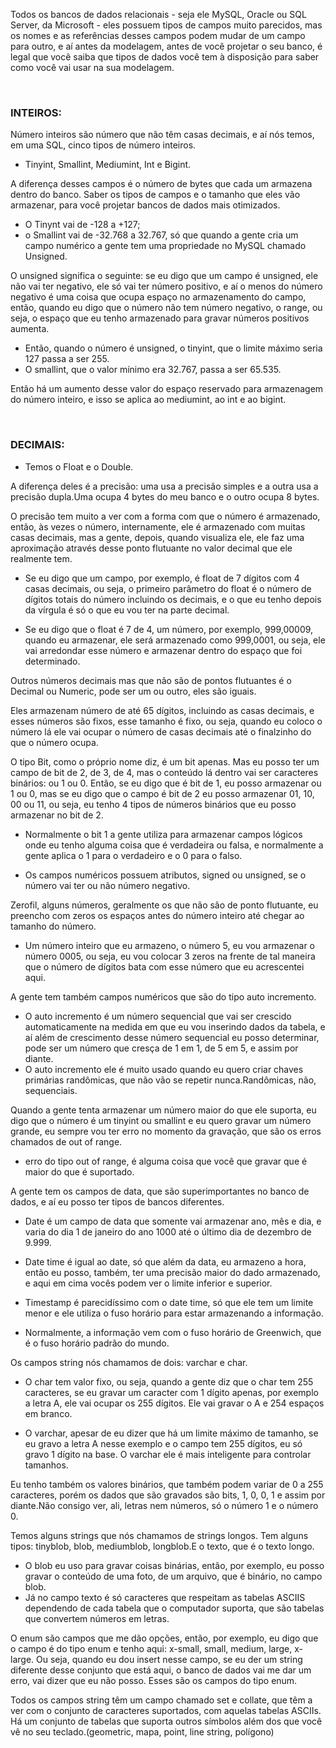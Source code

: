 Todos os bancos de dados relacionais - seja ele MySQL, Oracle ou SQL Server, da Microsoft - eles possuem tipos de campos muito parecidos, mas os nomes e as referências desses campos podem mudar de um campo para outro, e aí antes da modelagem, antes de você projetar o seu banco, é legal que você saiba que tipos de dados você tem à disposição para saber como você vai usar na sua modelagem.

<br>

### INTEIROS:
Número inteiros são número que não têm casas decimais, e aí nós temos, em uma SQL, cinco tipos de número inteiros.
- Tinyint, Smallint, Mediumint, Int e Bigint.

A diferença desses campos é o número de bytes que cada um armazena dentro do banco.
Saber os tipos de campos e o tamanho que eles vão armazenar, para você projetar bancos de dados mais otimizados.

- O Tinynt vai de -128 a +127; 
- o Smallint vai de -32.768 a 32.767, só que quando a gente cria um campo numérico a gente tem uma propriedade no MySQL chamado Unsigned.

 O unsigned significa o seguinte: se eu digo que um campo é unsigned, ele não vai ter negativo, ele só vai ter número positivo, e aí o menos do número negativo é uma coisa que ocupa espaço no armazenamento do campo, então, quando eu digo que o número não tem número negativo, o range, ou seja, o espaço que eu tenho armazenado para gravar números positivos aumenta.

- Então, quando o número é unsigned, o tinyint, que o limite máximo seria 127 passa a ser 255.
- O smallint, que o valor mínimo era 32.767, passa a ser 65.535.

Então há um aumento desse valor do espaço reservado para armazenagem do número inteiro, e isso se aplica ao mediumint, ao int e ao bigint.

<br>

### DECIMAIS:
- Temos o Float e o Double.

A diferença deles é a precisão: uma usa a precisão simples e a outra usa a precisão dupla.Uma ocupa 4 bytes do meu banco e o outro ocupa 8 bytes.


O precisão tem muito a ver com a forma com que o número é armazenado, então, às vezes o número, internamente, ele é armazenado com muitas casas decimais, mas a gente, depois, quando visualiza ele, ele faz uma aproximação através desse ponto flutuante no valor decimal que ele realmente tem.

- Se eu digo que um campo, por exemplo, é float de 7 dígitos com 4 casas decimais, ou seja, o primeiro parâmetro do float é o número de dígitos totais do número incluindo os decimais, e o que eu tenho depois da vírgula é só o que eu vou ter na parte decimal.

- Se eu digo que o float é 7 de 4, um número, por exemplo, 999,00009, quando eu armazenar, ele será armazenado como 999,0001, ou seja, ele vai arredondar esse número e armazenar dentro do espaço que foi determinado.

Outros números decimais mas que não são de pontos flutuantes é o Decimal ou Numeric, pode ser um ou outro, eles são iguais.

Eles armazenam número de até 65 dígitos, incluindo as casas decimais, e esses números são fixos, esse tamanho é fixo, ou seja, quando eu coloco o número lá ele vai ocupar o número de casas decimais até o finalzinho do que o número ocupa.

O tipo Bit, como o próprio nome diz, é um bit apenas.
Mas eu posso ter um campo de bit de 2, de 3, de 4, mas o conteúdo lá dentro vai ser caracteres binários: ou 1 ou 0. Então, se eu digo que é bit de 1, eu posso armazenar ou 1 ou 0, mas se eu digo que o campo é bit de 2 eu posso armazenar 01, 10, 00 ou 11, ou seja, eu tenho 4 tipos de números binários que eu posso armazenar no bit de 2.
- Normalmente o bit 1 a gente utiliza para armazenar campos lógicos onde eu tenho alguma coisa que é verdadeira ou falsa, e normalmente a gente aplica o 1 para o verdadeiro e o 0 para o falso.

- Os campos numéricos possuem atributos, signed ou unsigned, se o número vai ter ou não número negativo.

Zerofil, alguns números, geralmente os que não são de ponto flutuante, eu preencho com zeros os espaços antes do número inteiro até chegar ao tamanho do número.

- Um número inteiro que eu armazeno, o número 5, eu vou armazenar o número 0005, ou seja, eu vou colocar 3 zeros na frente de tal maneira que o número de dígitos bata com esse número que eu acrescentei aqui.

A gente tem também campos numéricos que são do tipo auto incremento.

- O auto incremento é um número sequencial que vai ser crescido automaticamente na medida em que eu vou inserindo dados da tabela, e aí além de crescimento desse número sequencial eu posso determinar, pode ser um número que cresça de 1 em 1, de 5 em 5, e assim por diante.
- O auto incremento ele é muito usado quando eu quero criar chaves primárias randômicas, que não vão se repetir nunca.Randômicas, não, sequenciais.

Quando a gente tenta armazenar um número maior do que ele suporta, eu digo que o número é um tinyint ou smallint e eu quero gravar um número grande, eu sempre vou ter erro no momento da gravação, que são os erros chamados de out of range.

 - erro do tipo out of range, é alguma coisa que você que gravar que é maior do que é suportado.

A gente tem os campos de data, que são superimportantes no banco de dados, e aí eu posso ter tipos de bancos diferentes.

- Date é um campo de data que somente vai armazenar ano, mês e dia, e varia do dia 1 de janeiro do ano 1000 até o último dia de dezembro de 9.999.

- Date time é igual ao date, só que além da data, eu armazeno a hora, então eu posso, também, ter uma precisão maior do dado armazenado, e aqui em cima vocês podem ver o limite inferior e superior.

- Timestamp é parecidíssimo com o date time, só que ele tem um limite menor e ele utiliza o fuso horário para estar armazenando a informação.
- Normalmente, a informação vem com o fuso horário de Greenwich, que é o fuso horário padrão do mundo.

Os campos string nós chamamos de dois: varchar e char.

- O char tem valor fixo, ou seja, quando a gente diz que o char tem 255 caracteres, se eu gravar um caracter com 1 dígito apenas, por exemplo a letra A, ele vai ocupar os 255 dígitos. Ele vai gravar o A e 254 espaços em branco.

- O varchar, apesar de eu dizer que há um limite máximo de tamanho, se eu gravo a letra A nesse exemplo e o campo tem 255 dígitos, eu só gravo 1 dígito na base. O varchar ele é mais inteligente para controlar tamanhos.

Eu tenho também os valores binários, que também podem variar de 0 a 255 caracteres, porém os dados que são gravados são bits, 1, 0, 0, 1 e assim por diante.Não consigo ver, ali, letras nem números, só o número 1 e o número 0.

Temos alguns strings que nós chamamos de strings longos.
Tem alguns tipos: tinyblob, blob, mediumblob, longblob.E o texto, que é o texto longo.

- O blob eu uso para gravar coisas binárias, então, por exemplo, eu posso gravar o conteúdo de uma foto, de um arquivo, que é binário, no campo blob.
- Já no campo texto é só caracteres que respeitam as tabelas ASCIIS dependendo de cada tabela que o computador suporta, que são tabelas que convertem números em letras.

O enum são campos que me dão opções, então, por exemplo, eu digo que o campo é do tipo enum e tenho aqui: x-small, small, medium, large, x-large.
Ou seja, quando eu dou insert nesse campo, se eu der um string diferente desse conjunto que está aqui, o banco de dados vai me dar um erro, vai dizer que eu não posso.
Esses são os campos do tipo enum.

Todos os campos string têm um campo chamado set e collate, que têm a ver com o conjunto de caracteres suportados, com aquelas tabelas ASCIIs. Há um conjunto de tabelas que suporta outros símbolos além dos que você vê no seu teclado.(geometric, mapa, point,  line string, polígono)


